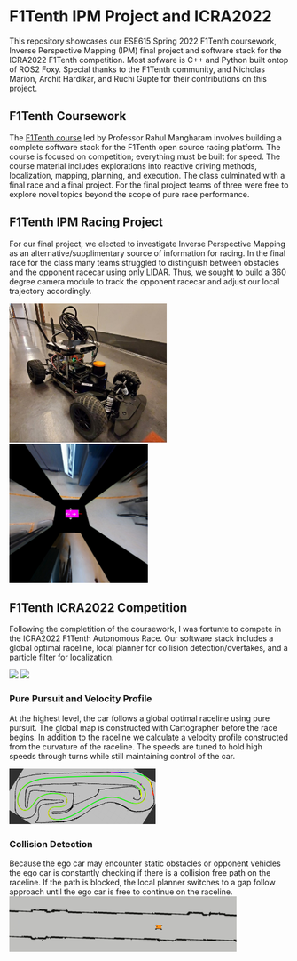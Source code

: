 # F1Tenth IPM Project and ICRA2022
This repository showcases our ESE615 Spring 2022 F1Tenth coursework, Inverse Perspective Mapping (IPM) final project and software stack for the ICRA2022 F1Tenth competition. Most sofware is C++ and Python built ontop of ROS2 Foxy. Special thanks to the F1Tenth community, and Nicholas Marion, Archit Hardikar, and Ruchi Gupte for their contributions on this project. 
 
## F1Tenth Coursework 
The [F1Tenth course](https://f1tenth.org/) led by Professor Rahul Mangharam involves building a complete software stack for the F1Tenth open source racing platform. The course is focused on competition; everything must be built for speed. The course material includes explorations into reactive driving methods, localization, mapping, planning, and execution. The class culminated with a final race and a final project. For the final project teams of three were free to explore novel topics beyond the scope of pure race performance. 

## F1Tenth IPM Racing Project
For our final project, we elected to investigate Inverse Perspective Mapping as an alternative/supplimentary source of information for racing. In the final race for the class many teams struggled to distinguish between obstacles and the opponent racecar using only LIDAR. Thus, we sought to build a 360 degree camera module to track the opponent racecar and adjust our local trajectory accordingly. 

<img src="images/car_edit.jpg" alt="f1tenth_car" height="250"/> <img src="images/ipm_single.png" alt="f1tenth_car_image"  height="250"/> 


## F1Tenth ICRA2022 Competition
Following the completition of the coursework, I was fortunte to compete in the ICRA2022 F1Tenth Autonomous Race. Our software stack includes a global optimal raceline, local planner for collision detection/overtakes, and a particle filter for localization. 

<img src=images/runs.gif height="200"> <img src=images/team_pic.jpg height="200">

### Pure Pursuit and Velocity Profile
At the highest level, the car follows a global optimal raceline using pure pursuit. The global map is constructed with Cartographer before the race begins. In addition to the raceline we calculate a velocity profile constructed from the curvature of the raceline. The speeds are tuned to hold high speeds through turns while still maintaining control of the car. 

<img src=images/vel_profile.png height="100"> 


### Collision Detection 
Because the ego car may encounter static obstacles or opponent vehicles the ego car is constantly checking if there is a collision free path on the raceline. If the path is blocked, the local planner switches to a gap follow approach until the ego car is free to continue on the raceline. 
<img src=images/overtake1.gif height="100">


